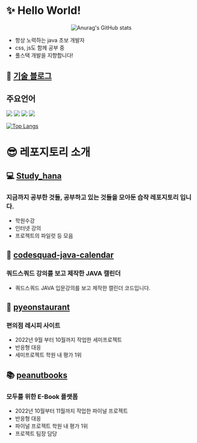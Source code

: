 

# ✨ Hello World! 
<div align="center">
  
  ![Anurag's GitHub stats](https://github-readme-stats.vercel.app/api?username=hana78786&show_icons=true&theme=radical)
  
  
</div>

  - 항상 노력하는 java 초보 개발자
  - css, js도 함께 공부 중
  - 풀스택 개발을 지향합니다!

## 📑 [기술 블로그](https://velog.io/@hana78786) 

 ## 주요언어
 <div>
   <img src="https://img.shields.io/badge/java-007396?style=for-the-badge&logo=java&logoColor=white">
   <img src="https://img.shields.io/badge/html5-E34F26?style=for-the-badge&logo=html5&logoColor=white">
   <img src="https://img.shields.io/badge/javascript-F7DF1E?style=for-the-badge&logo=javascript&logoColor=black">
   <img src="https://img.shields.io/badge/css-1572B6?style=for-the-badge&logo=css3&logoColor=white">
 </div>
 
 [![Top Langs](https://github-readme-stats.vercel.app/api/top-langs/?username=hana78786&layout=compact)](https://github.com/anuraghazra/github-readme-stats)
 

 
# 😎 레포지토리 소개
## 💻 [Study_hana](https://github.com/hana78786/Study_hana)
### 지금까지 공부한 것들, 공부하고 있는 것들을 모아둔 습작 레포지토리 입니다.
- 학원수강 
- 인터넷 강의
- 프로젝트의 파일럿 등 모음

## 📆 [codesquad-java-calendar](https://github.com/hana78786/codesquad-java-calendar)
### 쿼드스쿼드 강의를 보고 제작한 JAVA 캘린더
- 쿼드스쿼드 JAVA 입문강의를 보고 제작한 캘린더 코드입니다.
 
## 🍱 [pyeonstaurant](https://github.com/hana78786/pyeonstaurant)
### 편의점 레시피 사이트
- 2022년 9월 부터 10월까지 작업한 세미프로젝트
- 반응형 대응
- 세미프로젝트 학원 내 평가 1위


## 📚 [peanutbooks](https://github.com/hana78786/peanutbooks)
### 모두를 위한 E-Book 플랫폼
- 2022년 10월부터 11월까지 작업한 파이널 프로젝트
- 반응형 대응
- 파이널 프로젝트 학원 내 평가 1위
- 프로젝트 팀장 담당




<!--
**hana78786/hana78786** is a ✨ _special_ ✨ repository because its `README.md` (this file) appears on your GitHub profile.

Here are some ideas to get you started:

- 🔭 I’m currently working on ...
- 🌱 I’m currently learning ...
- 👯 I’m looking to collaborate on ...
- 🤔 I’m looking for help with ...
- 💬 Ask me about ...
- 📫 How to reach me: ...
- 😄 Pronouns: ...
- ⚡ Fun fact: ...
-->
